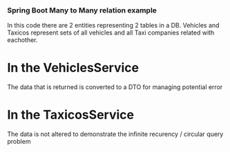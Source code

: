 ### Spring Boot Many to Many relation example
In this code there are 2 entities representing 2 tables in a DB.
Vehicles and Taxicos represent sets of all vehicles and all Taxi companies related with eachother.
# In the VehiclesService 
The data that is returned is converted to a DTO for managing potential error 
# In the TaxicosService 
The data is not altered to demonstrate the infinite recurency / circular query problem

